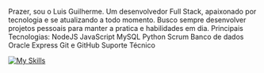 Prazer, sou o Luis Guilherme.
Um desenvolvedor Full Stack, apaixonado por tecnologia e se atualizando a todo momento. Busco sempre desenvolver projetos pessoais para manter a pratica e habilidades em dia.
Principais Tecnologias:
NodeJS
JavaScript
MySQL
Python
Scrum
Banco de dados Oracle
Express
Git e GitHub
Suporte Técnico

[![My Skills](https://skillicons.dev/icons?i=js,html,css,git,mysql,ts,nodejs)](https://skillicons.dev)
